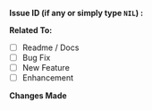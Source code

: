 **Issue ID (if any or simply type `NIL`) :**

**Related To:**
- [ ] Readme / Docs
- [ ] Bug Fix
- [ ] New Feature
- [ ] Enhancement

**Changes Made**
<!-- short description but more than commit message -->
